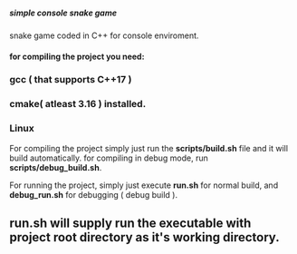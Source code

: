 ##### simple console snake game

snake game coded in C++ for console enviroment.

#### for compiling the project you need:
### gcc ( that supports C++17 )
### cmake( atleast 3.16 ) installed.
### Linux

For compiling the project simply just run the **scripts/build.sh** file and it will build automatically. for compiling in debug mode, run **scripts/debug_build.sh**.

For running the project, simply just execute **run.sh** for normal build, and **debug_run.sh** for debugging ( debug build ).

**run.sh** will supply run the executable with project root directory as it's working directory.
---
